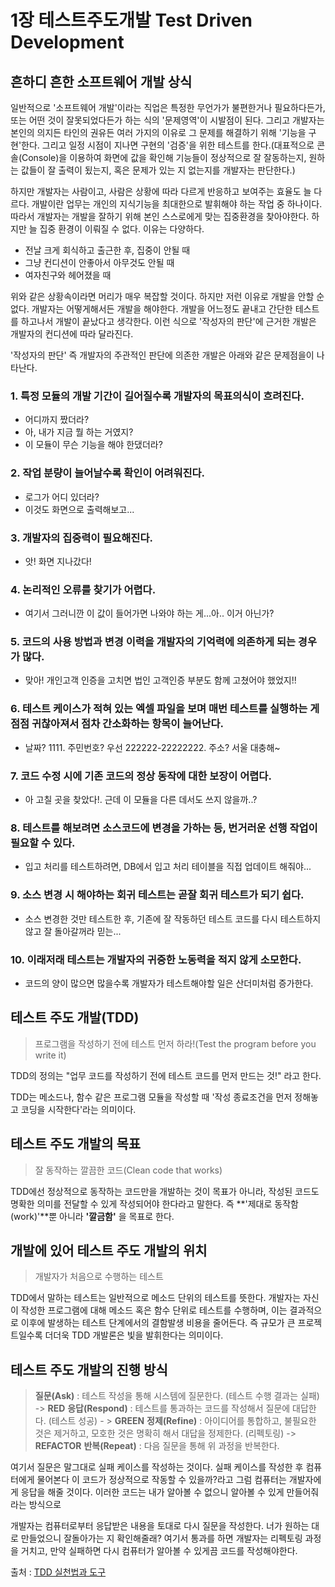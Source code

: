 # 1장 테스트주도개발 Test Driven Development



## 흔하디 흔한 소프트웨어 개발 상식
일반적으로 '소프트웨어 개발'이라는 직업은 특정한 무언가가 불편한거나 필요하다든가, 또는 어떤 것이 잘못되었다든가 하는 식의 '문제영역'이 시발점이 된다. 그리고 개발자는 본인의 의지든 타인의 권유든 여러 가지의 이유로 그 문제를 해결하기 위해 '기능을 구현'한다. 그리고 일정 시점이 지나면 구현의 '검증'을 위한 테스트를 한다.(대표적으로 콘솔(Console)을 이용하여 화면에 값을 확인해 기능들이 정상적으로 잘 잘동하는지, 원하는 값들이 잘 출력이 됬는지, 혹은 문제가 있는 지 없는지를 개발자는 판단한다.)

하지만 개발자는 사람이고, 사람은 상황에 따라 다르게 반응하고 보여주는 효율도 늘 다르다.
개발이란 업무는 개인의 지식기능을 최대한으로 발휘해야 하는 작업 중 하나이다. 따라서 개발자는 개발을 잘하기 위해 본인 스스로에게 맞는 집중환경을 찾아야한다. 하지만 늘 집중 환경이 이뤄질 수 없다. 이유는 다양하다.

- 전날 크게 회식하고 출근한 후, 집중이 안될 때
- 그냥 컨디션이 안좋아서 아무것도 안될 때
- 여자친구와 헤어졌을 때

위와 같은 상황속이라면 머리가 매우 복잡할 것이다. 하지만 저런 이유로 개발을 안할 순 없다. 개발자는 어떻게해서든 개발을 해야한다. 개발을 어느정도 끝내고 간단한 테스트를 하고나서 개발이 끝났다고 생각한다. 이런 식으로 '작성자의 판단'에 근거한 개발은 개발자의 컨디션에 따라 달라진다. 

'작성자의 판단' 즉 개발자의 주관적인 판단에 의존한 개발은 아래와 같은 문제점을이 나타난다.

### 1. 특정 모듈의 개발 기간이 길어질수록 개발자의 목표의식이 흐려진다.
- 어디까지 짰더라?
- 아, 내가 지금 뭘 하는 거였지?
- 이 모듈이 무슨 기능을 해야 한댔더라?

### 2. 작업 분량이 늘어날수록 확인이 어려워진다.
- 로그가 어디 있더라?
- 이것도 화면으로 출력해보고...

### 3. 개발자의 집중력이 필요해진다.
- 앗! 화면 지나갔다!

### 4. 논리적인 오류를 찾기가 어렵다.
- 여기서 그러니깐 이 값이 들어가면 나와야 하는 게...아.. 이거 아닌가?

### 5. 코드의 사용 방법과 변경 이력을 개발자의 기억력에 의존하게 되는 경우가 많다.
- 맞아! 개인고객 인증을 고치면 법인 고객인증 부분도 함께 고쳤어야 했었지!!

### 6. 테스트 케이스가 적혀 있는 엑셀 파일을 보며 매번 테스트를 실행하는 게 점점 귀찮아져서 점차 간소화하는 항목이 늘어난다.
- 날짜? 1111. 주민번호? 우선 222222-22222222. 주소? 서울 대충해~

### 7. 코드 수정 시에 기존 코드의 정상 동작에 대한 보장이 어렵다.
- 아 고칠 곳을 찾았다!. 근데 이 모듈을 다른 데서도 쓰지 않을까..?

### 8. 테스트를 해보려면 소스코드에 변경을 가하는 등, 번거러운 선행 작업이 필요할 수 있다.
- 입고 처리를 테스트하려면, DB에서 입고 처리 테이블을 직접 업데이트 해줘야...
### 9. 소스 변경 시 해야하는 회귀 테스트는 곧잘 회귀 테스트가 되기 쉽다.
- 소스 변경한 것만 테스트한 후, 기존에 잘 작동하던 테스트 코드를 다시 테스트하지않고 잘 돌아갈꺼라 믿는...
### 10. 이래저래 테스트는 개발자의 귀중한 노동력을 적지 않게 소모한다.
- 코드의 양이 많으면 많을수록 개발자가 테스트해야할 일은 산더미처럼 증가한다.


## 테스트 주도 개발(TDD)
> 프로그램을 작성하기 전에 테스트 먼저 하라!(Test the program before you write it)

TDD의 정의는 "업무 코드를 작성하기 전에 테스트 코드를 먼저 만드는 것!" 라고 한다.

TDD는 메소드나, 함수 같은 프로그램 모듈을 작성할 때 '작성 종료조건을 먼저 정해놓고 코딩을 시작한다'라는 의미이다.

## 테스트 주도 개발의 목표
> 잘 동작하는 깔끔한 코드(Clean code that works)

TDD에선 정상적으로 동작하는 코드만을 개발하는 것이 목표가 아니라, 작성된 코드도 명확한 의미를 전달할 수 있게 작성되어야 한다라고 말한다.
즉 **'제대로 동작함(work)'**뿐 아니라 **'깔금함'** 을 목표로 한다.

## 개발에 있어 테스트 주도 개발의 위치
> 개발자가 처음으로 수행하는 테스트

TDD에서 말하는 테스트는 일반적으로 메소드 단위의 테스트를 뜻한다.
개발자는 자신이 작성한 프로그램에 대해 메소드 혹은 함수 단위로 테스트를 수행하며, 이는 결과적으로 이후에 발생하는 테스트 단계에서의 결함발생 비용을 줄어든다. 즉 규모가 큰 프로젝트일수록 더더욱 TDD 개발론은 빛을 발휘한다는 의미이다.

## 테스트 주도 개발의 진행 방식
> **질문(Ask)** : 테스트 작성을 통해 시스템에 질문한다. (테스트 수행 결과는 실패) -> **RED**
> **응답(Respond)** : 테스트를 통과하는 코드를 작성해서 질문에 대답한다. (테스트 성공) - > **GREEN**
> **정제(Refine)** : 아이디어를 통합하고, 불필요한 것은 제거하고, 모호한 것은 명확히 해서 대답을 정제한다. (리펙토링) -> **REFACTOR**
> **반복(Repeat)** : 다음 질문을 통해 위 과정을 반복한다.


여기서 질문은 말그대로 실패 케이스를 작성하는 것이다.
실패 케이스를 작성한 후 컴퓨터에게 물어본다 이 코드가 정상적으로 작동할 수 있을까?라고
그럼 컴퓨터는 개발자에게 응답을 해줄 것이다. 이러한 코드는 내가 알아볼 수 없으니 알아볼 수 있게 만들어줘 라는 방식으로

개발자는 컴퓨터로부터 응답받은 내용을 토대로 다시 질문을 작성한다.
너가 원하는 대로 만들었으니 잘돌아가는 지 확인해줄래? 여기서 통과를 하면 개발자는 리펙토링 과정을 거치고, 만약 실패하면 다시 컴퓨터가 알아볼 수 있게끔 코드를 작성해야한다.


출처 : [TDD 실천법과 도구](https://repo.yona.io/doortts/blog/issue/1)



